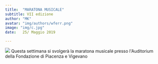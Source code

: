 ```yaml
---
title:  "MARATONA MUSICALE"
subtitle: VII edizione
author: "MK"
avatar: "img/authors/wferr.png"
image: "img/c.jpg"
date:   25/ Maggio 2019

---
```


<html>
<body>
<img src= "Maratona Musicale.jpg">
<html>
<body>
Questa settimana si svolgerà la maratona musicale presso l'Auditorium della Fondazione di Piacenza e Vigevano

<html>
